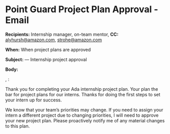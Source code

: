 # Point Guard Project Plan Approval - Email

**Recipients:** Internship manager, on-team mentor, 
**CC:** [alyhursh@amazon.com](mailto:alyhursh@amazon.com), [strohe@amazon.com](mailto:strohe@amazon.com)

**When:** When project plans are approved

**Subject:** <TK INTERN NAME> — Internship project approval

**Body:**

<TK MANAGER NAME>, <TIK MENTOR NAME>:

Thank you for completing your Ada internship project plan. Your plan <TK MEETS or RAISES> the bar for project plans for our interns. Thanks for doing the first steps to set your intern up for success.

We know that your team’s priorities may change. If you need to assign your intern a different project due to changing priorities, I will need to approve your new project plan. Please proactively notify me of any material changes to this plan.

<TK YOUR NAME>

